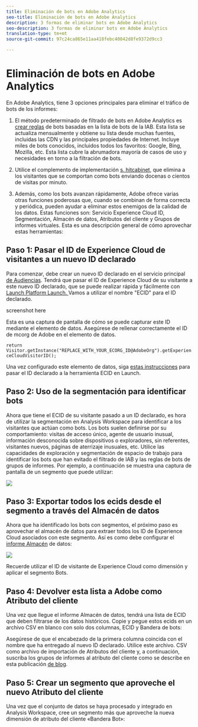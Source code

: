 ```yaml
---
title: Eliminación de bots en Adobe Analytics
seo-title: Eliminación de bots en Adobe Analytics
description: 3 formas de eliminar bots en Adobe Analytics
seo-description: 3 formas de eliminar bots en Adobe Analytics
translation-type: tm+mt
source-git-commit: 97c24ca865e11aa418febc40842d8fe9372d9cc3

---
```



# Eliminación de bots en Adobe Analytics

En Adobe Analytics, tiene 3 opciones principales para eliminar el tráfico de bots de los informes:

1. El método predeterminado de filtrado de bots en Adobe Analytics es [crear reglas](/help/admin/admin/bot-removal/bot-rules.md) de bots basadas en la lista de bots de la IAB. Esta lista se actualiza mensualmente y obtiene su lista desde muchas fuentes, incluidas las CDN y las principales propiedades de Internet. Incluye miles de bots conocidos, incluidos todos los favoritos: Google, Bing, Mozilla, etc. Esta lista cubre la abrumadora mayoría de casos de uso y necesidades en torno a la filtración de bots.

1. Utilice el complemento de implementación [s. hitcabinet](https://docs.adobe.com/content/help/en/analytics/implementation/javascript-implementation/plugins/hitgovernor.html), que elimina a los visitantes que se comportan como bots enviando docenas o cientos de visitas por minuto.

1. Además, como los bots avanzan rápidamente, Adobe ofrece varias otras funciones poderosas que, cuando se combinan de forma correcta y periódica, pueden ayudar a eliminar estos enemigos de la calidad de los datos. Estas funciones son: Servicio Experience Cloud ID, Segmentación, Almacén de datos, Atributos del cliente y Grupos de informes virtuales. Esta es una descripción general de cómo aprovechar estas herramientas:

## Paso 1: Pasar el ID de Experience Cloud de visitantes a un nuevo ID declarado

Para comenzar, debe crear un nuevo ID declarado en el servicio principal [de Audiencias](https://docs.adobe.com/content/help/en/core-services/interface/audiences/audience-library.html). Tendrá que pasar el ID de Experience Cloud de su visitante a este nuevo ID declarado, que se puede realizar rápida y fácilmente con [Launch Platform Launch. ](https://docs.adobe.com/content/help/en/launch/using/implement/solutions/idservice-save.html) Vamos a utilizar el nombre "ECID" para el ID declarado.

screenshot here

Esta es una captura de pantalla de cómo se puede capturar este ID mediante el elemento de datos. Asegúrese de rellenar correctamente el ID de mcorg de Adobe en el elemento de datos.

```return Visitor.getInstance("REPLACE_WITH_YOUR_ECORG_ID@AdobeOrg").getExperienceCloudVisitorID();```

Una vez configurado este elemento de datos, siga [estas instrucciones](https://docs.adobe.com/content/help/en/launch/using/implement/solutions/idservice-save.html) para pasar el ID declarado a la herramienta ECID en Launch.

## Paso 2: Uso de la segmentación para identificar bots

Ahora que tiene el ECID de su visitante pasado a un ID declarado, es hora de utilizar la segmentación en Analysis Workspace para identificar a los visitantes que actúan como bots. Los bots suelen definirse por su comportamiento: visitas de acceso único, agente de usuario inusual, información desconocida sobre dispositivos o exploradores, sin referentes, visitantes nuevos, páginas de aterrizaje inusuales, etc. Utilice las capacidades de exploración y segmentación de espacio de trabajo para identificar los bots que han evitado el filtrado de IAB y las reglas de bots de grupos de informes. Por ejemplo, a continuación se muestra una captura de pantalla de un segmento que puede utilizar:

![](assets/bot-filter-seg1.png)

## Paso 3: Exportar todos los ecids desde el segmento a través del Almacén de datos

Ahora que ha identificado los bots con segmentos, el próximo paso es aprovechar el almacén de datos para extraer todos los ID de Experience Cloud asociados con este segmento. Así es como debe configurar el [informe Almacén](https://docs.adobe.com/content/help/en/analytics/export/data-warehouse/data-warehouse.html) de datos:

![](assets/bot-dwh-3.png)

Recuerde utilizar el ID de visitante de Experience Cloud como dimensión y aplicar el segmento Bots.

## Paso 4: Devolver esta lista a Adobe como Atributo del cliente

Una vez que llegue el informe Almacén de datos, tendrá una lista de ECID que deben filtrarse de los datos históricos. Copie y pegue estos ecids en un archivo CSV en blanco con solo dos columnas, ECID y Bandera de bots:



Asegúrese de que el encabezado de la primera columna coincida con el nombre que ha entregado al nuevo ID declarado. Utilice este archivo. CSV como archivo de importación de Atributos del cliente y, a continuación, suscriba los grupos de informes al atributo del cliente como se describe en esta publicación [de blog](https://theblog.adobe.com/link-digital-behavior-customers).

## Paso 5: Crear un segmento que aproveche el nuevo Atributo del cliente

Una vez que el conjunto de datos se haya procesado y integrado en Analysis Workspace, cree un segmento más que aproveche la nueva dimensión de atributo del cliente «Bandera Bot»:
